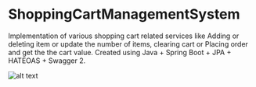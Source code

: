 # ShoppingCartManagementSystem
Implementation of various shopping cart related services like Adding or deleting item or update the number of items, clearing cart or Placing order and get the the cart value.  Created using Java + Spring Boot + JPA + HATEOAS + Swagger 2.



![alt text](https://github.com/dibyajyotihazra/ShoppingCartManagementSystem/blob/master/Screenshot%20(39).png)
